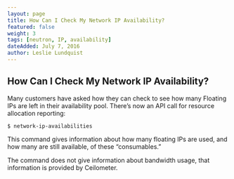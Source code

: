 ```yaml
---
layout: page
title: How Can I Check My Network IP Availability?
featured: false
weight: 3
tags: [neutron, IP, availability]
dateAdded: July 7, 2016
author: Leslie Lundquist
---
```


## How Can I Check My Network IP Availability?

Many customers have asked how they can check to see how many Floating IPs are left in their availability pool. There’s now an API call for resource allocation reporting:

```
$ network-ip-availabilities
```
This command gives information about how many floating IPs are used, and how many are still available, of these “consumables.”

The command does not give information about bandwidth usage, that information is provided by Ceilometer.
